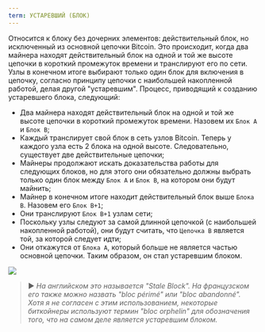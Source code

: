 ```yaml
---
term: УСТАРЕВШИЙ (БЛОК)
---
```


Относится к блоку без дочерних элементов: действительный блок, но исключенный из основной цепочки Bitcoin. Это происходит, когда два майнера находят действительный блок на одной и той же высоте цепочки в короткий промежуток времени и транслируют его по сети. Узлы в конечном итоге выбирают только один блок для включения в цепочку, согласно принципу цепочки с наибольшей накопленной работой, делая другой "устаревшим". Процесс, приводящий к созданию устаревшего блока, следующий:
* Два майнера находят действительный блок на одной и той же высоте цепочки в короткий промежуток времени. Назовем их `Блок A` и `Блок B`;
* Каждый транслирует свой блок в сеть узлов Bitcoin. Теперь у каждого узла есть 2 блока на одной высоте. Следовательно, существует две действительные цепочки;
* Майнеры продолжают искать доказательства работы для следующих блоков, но для этого они обязательно должны выбрать только один блок между `Блок A` и `Блок B`, на котором они будут майнить;
* Майнер в конечном итоге находит действительный блок выше `Блока B`. Назовем его `Блок B+1`;
* Они транслируют `Блок B+1` узлам сети;
* Поскольку узлы следуют за самой длинной цепочкой (с наибольшей накопленной работой), они будут считать, что `Цепочка B` является той, за которой следует идти;
* Они откажутся от `Блока A`, который больше не является частью основной цепочки. Таким образом, он стал устаревшим блоком.

![](../../dictionnaire/assets/9.png)

> ► *На английском это называется "Stale Block". На французском его также можно назвать "bloc périmé" или "bloc abandonné". Хотя я не согласен с этим использованием, некоторые биткойнеры используют термин "bloc orphelin" для обозначения того, что на самом деле является устаревшим блоком.*